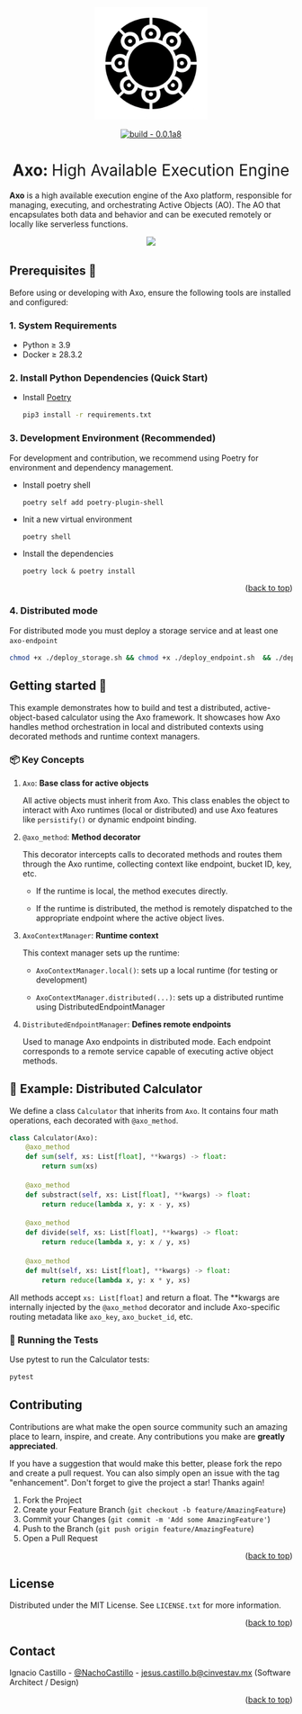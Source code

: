 <p align="center">
  <img width="200" src="./assets/logo.png" />
</p>

<div align=center>
<a href="https://test.pypi.org/project/mictlanx/"><img src="https://img.shields.io/badge/build-0.0.1a8-2ea44f?logo=Logo&logoColor=%23000" alt="build - 0.0.1a8"></a>
</div>
<div align=center>
	<h1>Axo: <span style="font-weight:normal;"> High Available Execution Engine</span></h1>
</div>

**Axo** is a high available execution engine of the Axo platform, responsible for managing, executing, and orchestrating Active Objects (AO). The AO that encapsulates both data and behavior and can be executed remotely or locally like serverless functions.
<!-- **Axo** is a prototype active object system for intensive application. For now the source code is kept private, and it is for the exclusive use of the *Muyal-ilal* research group.  -->


<p align="center">
  <!-- <img width="750" src="./assets/activex_01.png" /> -->
  <img width="750" src="./assets/arch.gif" />
</p>


## Prerequisites 🧾
Before using or developing with Axo, ensure the following tools are installed and configured:

### 1. System Requirements
  - Python ≥ 3.9
  - Docker ≥ 28.3.2
### 2. Install Python Dependencies (Quick Start)
- Install [Poetry](https://python-poetry.org/)
  ```bash
  pip3 install -r requirements.txt
  ```
### 3. Development Environment (Recommended)
For development and contribution, we recommend using Poetry for environment and dependency management.

- Install poetry shell
  ```
  poetry self add poetry-plugin-shell
  ```
- Init a new virtual environment 
  ```
  poetry shell
  ```
- Install the dependencies
  ```
  poetry lock & poetry install
  ```

<p align="right">(<a href="#top">back to top</a>)</p>

### 4. Distributed mode 
For distributed mode you must deploy a storage service and at least one ```axo-endpoint```

```bash
chmod +x ./deploy_storage.sh && chmod +x ./deploy_endpoint.sh  && ./deploy_storage.sh && deploy_endpoint.sh
```

## Getting started 🚀

This example demonstrates how to build and test a distributed, active-object-based calculator using the Axo framework. It showcases how Axo handles method orchestration in local and distributed contexts using decorated methods and runtime context managers.

### 📦 Key Concepts

1. ```Axo```: **Base class for active objects**

    All active objects must inherit from Axo. This class enables the object to interact with Axo runtimes (local or distributed) and use Axo features like ```persistify()``` or dynamic endpoint binding.

2. ```@axo_method```: **Method decorator**

    This decorator intercepts calls to decorated methods and routes them through the Axo runtime, collecting context like endpoint, bucket ID, key, etc.

    - If the runtime is local, the method executes directly.

    - If the runtime is distributed, the method is remotely dispatched to the appropriate endpoint where the active object lives.

3. ```AxoContextManager```: **Runtime context**

    This context manager sets up the runtime:

    - ```AxoContextManager.local()```: sets up a local runtime (for testing or development)

    - ```AxoContextManager.distributed(...)```: sets up a distributed runtime using DistributedEndpointManager

4. ```DistributedEndpointManager```: **Defines remote endpoints**

    Used to manage Axo endpoints in distributed mode. Each endpoint corresponds to a remote service capable of executing active object methods.

## 📐 Example: Distributed Calculator
We define a class ```Calculator``` that inherits from ```Axo```. It contains four math operations, each decorated with ```@axo_method```.

```python
class Calculator(Axo):
    @axo_method
    def sum(self, xs: List[float], **kwargs) -> float:
        return sum(xs)

    @axo_method
    def substract(self, xs: List[float], **kwargs) -> float:
        return reduce(lambda x, y: x - y, xs)

    @axo_method
    def divide(self, xs: List[float], **kwargs) -> float:
        return reduce(lambda x, y: x / y, xs)

    @axo_method
    def mult(self, xs: List[float], **kwargs) -> float:
        return reduce(lambda x, y: x * y, xs)
```
All methods accept ```xs: List[float]``` and return a float. The **kwargs are internally injected by the ```@axo_method``` decorator and include Axo-specific routing metadata like ```axo_key```, ```axo_bucket_id```, etc.


### 🧪 Running the Tests
Use pytest to run the Calculator tests:
```bash
pytest 
```

<!-- CONTRIBUTING -->
## Contributing

Contributions are what make the open source community such an amazing place to learn, inspire, and create. Any contributions you make are **greatly appreciated**.

If you have a suggestion that would make this better, please fork the repo and create a pull request. You can also simply open an issue with the tag "enhancement".
Don't forget to give the project a star! Thanks again!

1. Fork the Project
2. Create your Feature Branch (`git checkout -b feature/AmazingFeature`)
3. Commit your Changes (`git commit -m 'Add some AmazingFeature'`)
4. Push to the Branch (`git push origin feature/AmazingFeature`)
5. Open a Pull Request

<p align="right">(<a href="#top">back to top</a>)</p>



<!-- LICENSE -->
## License

Distributed under the MIT License. See `LICENSE.txt` for more information.

<p align="right">(<a href="#top">back to top</a>)</p>



<!-- CONTACT -->
## Contact


 Ignacio Castillo - [@NachoCastillo]() - jesus.castillo.b@cinvestav.mx (Software Architect / Design)

<p align="right">(<a href="#top">back to top</a>)</p>
